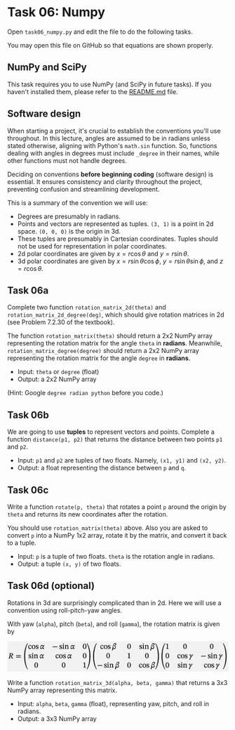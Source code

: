 # Task 06: Numpy

Open `task06_numpy.py` and edit the file to do the following tasks.

You may open this file on GitHub so that equations are shown properly.

## NumPy and SciPy

This task requires you to use NumPy (and SciPy in future tasks). If you haven't installed them, please refer to the [README.md](/README.md) file.

## Software design

When starting a project, it's crucial to establish the conventions you'll use throughout.
In this lecture, angles are assumed to be in radians unless stated otherwise, aligning with Python's `math.sin` function.
So, functions dealing with angles in degrees must include `_degree` in their names, while other functions must not handle degrees.

Deciding on conventions **before beginning coding** (software design) is essential.
It ensures consistency and clarity throughout the project, preventing confusion and streamlining development.

This is a summary of the convention we will use:

- Degrees are presumably in radians.
- Points and vectors are represented as tuples. `(3, 1)` is a point in 2d space. `(0, 0, 0)` is the origin in 3d.
- These tuples are presumably in Cartesian coordinates. Tuples should not be used for representation in polar coordinates.
- 2d polar coordinates are given by $x = r \cos\theta$ and $y = r \sin\theta$.
- 3d polar coordinates are given by $x = r \sin\theta \cos\phi$, $y = r \sin\theta \sin\phi$, and $z = r \cos\theta$.

## Task 06a

Complete two function `rotation_matrix_2d(theta)` and `rotation_matrix_2d_degree(deg)`, which should give rotation matrices in 2d (see Problem 7.2.30 of the textbook).

The function `rotation_matrix(theta)` should return a 2x2 NumPy array representing the rotation matrix for the angle `theta` in **radians**.
Meanwhile, `rotation_matrix_degree(degree)` should return a 2x2 NumPy array representing the rotation matrix for the angle `degree` in **radians**.

- Input: `theta` or `degree` (float)
- Output: a 2x2 NumPy array

(Hint: Google `degree radian python` before you code.)

## Task 06b

We are going to use **tuples** to represent vectors and points. Complete a function `distance(p1, p2)` that returns the distance between two points `p1` and `p2`.

- Input: `p1` and `p2` are tuples of two floats. Namely, `(x1, y1)` and `(x2, y2)`.
- Output: a float representing the distance between `p` and `q`.

## Task 06c

Write a function `rotate(p, theta)` that rotates a point `p` around the origin by `theta` and returns its new coordinates after the rotation.

You should use `rotation_matrix(theta)` above. Also you are asked to convert `p` into a NumPy 1x2 array, rotate it by the matrix, and convert it back to a tuple.

- Input: `p` is a tuple of two floats. `theta` is the rotation angle in radians.
- Output: a tuple `(x, y)` of two floats.

## Task 06d (optional)

Rotations in 3d are surprisingly complicated than in 2d. Here we will use a convention using roll-pitch-yaw angles.

With yaw (`alpha`), pitch (`beta`), and roll (`gamma`), the rotation matrix is given by

![Rotation matrix in yaw-pitch-roll](/misc/rotation_matrix.png)

Write a function `rotation_matrix_3d(alpha, beta, gamma)` that returns a 3x3 NumPy array representing this matrix.

- Input: `alpha`, `beta`, `gamma` (float), representing yaw, pitch, and roll in radians.
- Output: a 3x3 NumPy array

